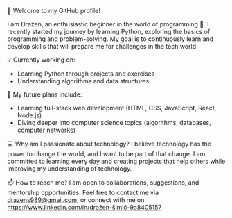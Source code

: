 👋 Welcome to my GitHub profile!

I am Dražen, an enthusiastic beginner in the world of programming 🌟. I recently started my journey by learning Python, exploring the basics of programming and problem-solving. My goal is to continuously learn and develop skills that will prepare me for challenges in the tech world.

💡 Currently working on:
- Learning Python through projects and exercises
- Understanding algorithms and data structures

🚀 My future plans include:
- Learning full-stack web development (HTML, CSS, JavaScript, React, Node.js)
- Diving deeper into computer science topics (algorithms, databases, computer networks)

💻 Why am I passionate about technology?
I believe technology has the power to change the world, and I want to be part of that change. I am committed to learning every day and creating projects that help others while improving my understanding of technology.

📫 How to reach me?
I am open to collaborations, suggestions, and mentorship opportunities. Feel free to contact me via drazens989@gmail.com, or connect with me on https://www.linkedin.com/in/dražen-šimić-9a8405157
